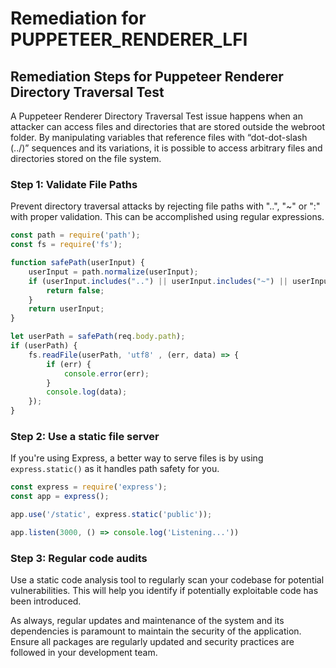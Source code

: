 # Remediation for PUPPETEER_RENDERER_LFI

## Remediation Steps for Puppeteer Renderer Directory Traversal Test

A Puppeteer Renderer Directory Traversal Test issue happens when an attacker can access files and directories that are stored outside the webroot folder. By manipulating variables that reference files with “dot-dot-slash (../)” sequences and its variations, it is possible to access arbitrary files and directories stored on the file system.

### Step 1: Validate File Paths
Prevent directory traversal attacks by rejecting file paths with "..", "~" or ":" with proper validation. This can be accomplished using regular expressions.

```javascript
const path = require('path');
const fs = require('fs');

function safePath(userInput) {
    userInput = path.normalize(userInput);
    if (userInput.includes("..") || userInput.includes("~") || userInput.includes(":")) {
        return false;
    }
    return userInput;
}

let userPath = safePath(req.body.path);
if (userPath) {
    fs.readFile(userPath, 'utf8' , (err, data) => {
        if (err) {
            console.error(err);
        }
        console.log(data);
    });
}
```
### Step 2: Use a static file server
If you're using Express, a better way to serve files is by using `express.static()` as it handles path safety for you.

```javascript
const express = require('express');
const app = express();

app.use('/static', express.static('public'));

app.listen(3000, () => console.log('Listening...'))
```
### Step 3: Regular code audits
Use a static code analysis tool to regularly scan your codebase for potential vulnerabilities. This will help you identify if potentially exploitable code has been introduced.

As always, regular updates and maintenance of the system and its dependencies is paramount to maintain the security of the application. Ensure all packages are regularly updated and security practices are followed in your development team.